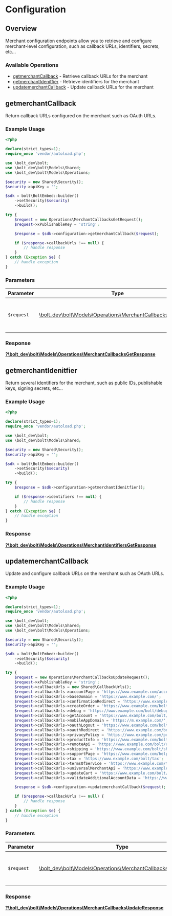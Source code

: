 # Configuration


## Overview

Merchant configuration endpoints allow you to retrieve and configure merchant-level
configuration, such as callback URLs, identifiers, secrets, etc...


### Available Operations

* [getmerchantCallback](#getmerchantcallback) - Retrieve callback URLs for the merchant
* [getmerchantIdenitfier](#getmerchantidenitfier) - Retrieve identifiers for the merchant
* [updatemerchantCallback](#updatemerchantcallback) - Update callback URLs for the merchant

## getmerchantCallback

Return callback URLs configured on the merchant such as OAuth URLs.


### Example Usage

```php
<?php

declare(strict_types=1);
require_once 'vendor/autoload.php';

use \bolt_dev\bolt;
use \bolt_dev\bolt\Models\Shared;
use \bolt_dev\bolt\Models\Operations;

$security = new Shared\Security();
$security->apiKey = '';

$sdk = bolt\BoltEmbed::builder()
    ->setSecurity($security)
    ->build();

try {
    $request = new Operations\MerchantCallbacksGetRequest();
    $request->xPublishableKey = 'string';

    $response = $sdk->configuration->getmerchantCallback($request);

    if ($response->callbackUrls !== null) {
        // handle response
    }
} catch (Exception $e) {
    // handle exception
}
```

### Parameters

| Parameter                                                                                                              | Type                                                                                                                   | Required                                                                                                               | Description                                                                                                            |
| ---------------------------------------------------------------------------------------------------------------------- | ---------------------------------------------------------------------------------------------------------------------- | ---------------------------------------------------------------------------------------------------------------------- | ---------------------------------------------------------------------------------------------------------------------- |
| `$request`                                                                                                             | [\bolt_dev\bolt\Models\Operations\MerchantCallbacksGetRequest](../../models/operations/MerchantCallbacksGetRequest.md) | :heavy_check_mark:                                                                                                     | The request object to use for the request.                                                                             |


### Response

**[?\bolt_dev\bolt\Models\Operations\MerchantCallbacksGetResponse](../../models/operations/MerchantCallbacksGetResponse.md)**


## getmerchantIdenitfier

Return several identifiers for the merchant, such as public IDs, publishable keys, signing secrets, etc...

### Example Usage

```php
<?php

declare(strict_types=1);
require_once 'vendor/autoload.php';

use \bolt_dev\bolt;
use \bolt_dev\bolt\Models\Shared;

$security = new Shared\Security();
$security->apiKey = '';

$sdk = bolt\BoltEmbed::builder()
    ->setSecurity($security)
    ->build();

try {
    $response = $sdk->configuration->getmerchantIdenitfier();

    if ($response->identifiers !== null) {
        // handle response
    }
} catch (Exception $e) {
    // handle exception
}
```


### Response

**[?\bolt_dev\bolt\Models\Operations\MerchantIdentifiersGetResponse](../../models/operations/MerchantIdentifiersGetResponse.md)**


## updatemerchantCallback

Update and configure callback URLs on the merchant such as OAuth URLs.


### Example Usage

```php
<?php

declare(strict_types=1);
require_once 'vendor/autoload.php';

use \bolt_dev\bolt;
use \bolt_dev\bolt\Models\Shared;
use \bolt_dev\bolt\Models\Operations;

$security = new Shared\Security();
$security->apiKey = '';

$sdk = bolt\BoltEmbed::builder()
    ->setSecurity($security)
    ->build();

try {
    $request = new Operations\MerchantCallbacksUpdateRequest();
    $request->xPublishableKey = 'string';
    $request->callbackUrls = new Shared\CallbackUrls();
    $request->callbackUrls->accountPage = 'https://www.example.com/account';
    $request->callbackUrls->baseDomain = 'https://www.example.com/';
    $request->callbackUrls->confirmationRedirect = 'https://www.example.com/bolt/redirect';
    $request->callbackUrls->createOrder = 'https://www.example.com/bolt/order';
    $request->callbackUrls->debug = 'https://www.example.com/bolt/debug';
    $request->callbackUrls->getAccount = 'https://www.example.com/bolt/account';
    $request->callbackUrls->mobileAppDomain = 'https://m.example.com/';
    $request->callbackUrls->oauthLogout = 'https://www.example.com/bolt/logout';
    $request->callbackUrls->oauthRedirect = 'https://www.example.com/bolt/oauth';
    $request->callbackUrls->privacyPolicy = 'https://www.example.com/privacy-policy';
    $request->callbackUrls->productInfo = 'https://www.example.com/bolt/product';
    $request->callbackUrls->remoteApi = 'https://www.example.com/bolt/remote-api';
    $request->callbackUrls->shipping = 'https://www.example.com/bolt/shipping';
    $request->callbackUrls->supportPage = 'https://www.example.com/help';
    $request->callbackUrls->tax = 'https://www.example.com/bolt/tax';
    $request->callbackUrls->termsOfService = 'https://www.example.com/terms-of-service';
    $request->callbackUrls->universalMerchantApi = 'https://www.example.com/bolt/merchant-api';
    $request->callbackUrls->updateCart = 'https://www.example.com/bolt/cart';
    $request->callbackUrls->validateAdditionalAccountData = 'https://www.example.com/bolt/validate-account';

    $response = $sdk->configuration->updatemerchantCallback($request);

    if ($response->callbackUrls !== null) {
        // handle response
    }
} catch (Exception $e) {
    // handle exception
}
```

### Parameters

| Parameter                                                                                                                    | Type                                                                                                                         | Required                                                                                                                     | Description                                                                                                                  |
| ---------------------------------------------------------------------------------------------------------------------------- | ---------------------------------------------------------------------------------------------------------------------------- | ---------------------------------------------------------------------------------------------------------------------------- | ---------------------------------------------------------------------------------------------------------------------------- |
| `$request`                                                                                                                   | [\bolt_dev\bolt\Models\Operations\MerchantCallbacksUpdateRequest](../../models/operations/MerchantCallbacksUpdateRequest.md) | :heavy_check_mark:                                                                                                           | The request object to use for the request.                                                                                   |


### Response

**[?\bolt_dev\bolt\Models\Operations\MerchantCallbacksUpdateResponse](../../models/operations/MerchantCallbacksUpdateResponse.md)**

